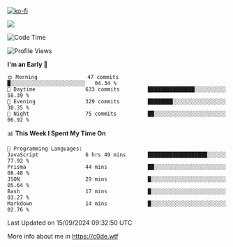 [![ko-fi](https://ko-fi.com/img/githubbutton_sm.svg)](https://ko-fi.com/Z8Z4Y2LKX)

<a href="https://wakatime.com"><img src="https://wakatime.com/share/@c0dezin/b7f18a7c-ab3a-40b8-8bc7-b1b7bf71f1d6.svg" /></a>

<!--START_SECTION:waka-->
![Code Time](http://img.shields.io/badge/Code%20Time-105%20hrs%2012%20mins-blue)

![Profile Views](http://img.shields.io/badge/Profile%20Views-0-blue)

**I'm an Early 🐤** 

```text
🌞 Morning                47 commits          █░░░░░░░░░░░░░░░░░░░░░░░░   04.34 % 
🌆 Daytime                633 commits         ███████████████░░░░░░░░░░   58.39 % 
🌃 Evening                329 commits         ████████░░░░░░░░░░░░░░░░░   30.35 % 
🌙 Night                  75 commits          ██░░░░░░░░░░░░░░░░░░░░░░░   06.92 % 
```


📊 **This Week I Spent My Time On** 

```text
💬 Programming Languages: 
JavaScript               6 hrs 49 mins       ███████████████████░░░░░░   77.92 % 
Prisma                   44 mins             ██░░░░░░░░░░░░░░░░░░░░░░░   08.48 % 
JSON                     29 mins             █░░░░░░░░░░░░░░░░░░░░░░░░   05.64 % 
Bash                     17 mins             █░░░░░░░░░░░░░░░░░░░░░░░░   03.27 % 
Markdown                 14 mins             █░░░░░░░░░░░░░░░░░░░░░░░░   02.76 % 
```


 Last Updated on 15/09/2024 09:32:50 UTC
<!--END_SECTION:waka-->

More info about me in https://c0de.wtf
